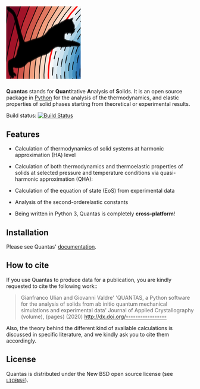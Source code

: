 # <img src="docs/source/Quantas_logo.png" alt="Quantas" width="200"/>

**Quantas** stands for **Quant**itative **A**nalysis of **S**olids. It is an open source 
package in [Python](https://www.python.org/) for the analysis of the thermodynamics, and elastic properties of solid 
phases starting from theoretical or experimental results.

Build status: [![Build Status](https://travis-ci.com/gfulian/quantas.svg?token=NP18hTNJZANbzW3QSexH&branch=master)](https://travis-ci.com/gfulian/quantas?style=plastic&logo=travis)

## Features

- Calculation of thermodynamics of solid systems at harmonic approximation 
  (HA) level

- Calculation of both thermodynamics and thermoelastic properties of solids at selected
  pressure and temperature conditions via quasi-harmonic approximation (QHA):

- Calculation of the equation of state (EoS) from experimental data

- Analysis of the second-orderelastic constants

- Being written in Python 3, Quantas is completely **cross-platform**!

## Installation

Please see Quantas' [documentation](https://quantas.readthedocs.io/en/latest/).

## How to cite

If you use Quantas to produce data for a publication, you are kindly requested to cite the 
following work::

>  Gianfranco Ulian and Giovanni Valdre'
>  'QUANTAS, a Python software for the analysis of solids from ab initio quantum mechanical simulations and experimental data'
>  Journal of Applied Crystallography (volume), (pages) (2020)
>  http://dx.doi.org/-----------------
  
Also, the theory behind the different kind of available calculations is discussed in specific
literature, and we kindly ask you to cite them accordingly.

## License

Quantas is distributed under the New BSD open source license (see [`LICENSE`](LICENSE)).